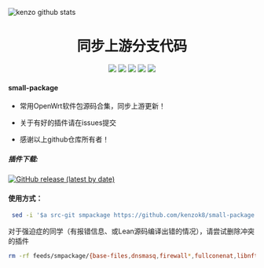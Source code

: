 ![kenzo github stats](https://github-readme-stats.vercel.app/api?username=EinbeckSt&show_icons=true&theme=merko)
<div align="center">
<h1 align="center">同步上游分支代码</h1>
<img src="https://img.shields.io/github/issues/EinbeckSt/small-package?color=green">
<img src="https://img.shields.io/github/stars/EinbeckSt/small-package?color=yellow">
<img src="https://img.shields.io/github/forks/EinbeckSt/small-package?color=orange">
<img src="https://img.shields.io/github/license/EinbeckSt/small-package?color=ff69b4">
<img src="https://img.shields.io/github/languages/code-size/kenzok8/small-package?color=blueviolet">
</div>


#### small-package

*  常用OpenWrt软件包源码合集，同步上游更新！

*  关于有好的插件请在issues提交

*  感谢以上github仓库所有者！

##### 插件下载:

[![GitHub release (latest by date)](https://img.shields.io/github/v/release/EinbeckSt/compile-package?style=for-the-badge&label=插件更新下载)](https://github.com/EinbeckSt/compile-package/releases/latest)

#### 使用方式：

```bash
 sed -i '$a src-git smpackage https://github.com/kenzok8/small-package' feeds.conf.default
```
对于强迫症的同学（有报错信息、或Lean源码编译出错的情况），请尝试删除冲突的插件

```bash
rm -rf feeds/smpackage/{base-files,dnsmasq,firewall*,fullconenat,libnftnl,nftables,ppp,opkg,ucl,upx,vsftpd-alt,miniupnpd-iptables,wireless-regdb}
```











